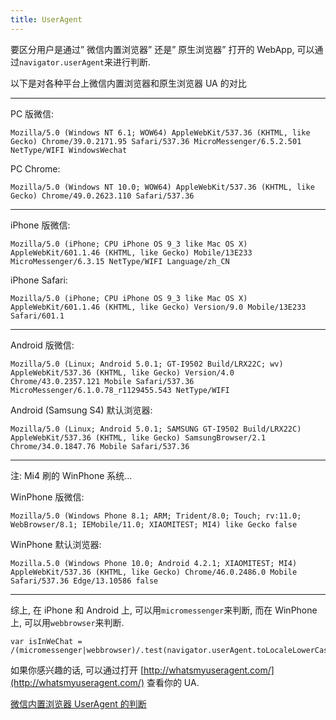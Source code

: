```yaml
---
title: UserAgent
---
```


要区分用户是通过” 微信内置浏览器” 还是” 原生浏览器” 打开的 WebApp, 可以通过`navigator.userAgent`来进行判断.

以下是对各种平台上微信内置浏览器和原生浏览器 UA 的对比

* * *

PC 版微信:

```
Mozilla/5.0 (Windows NT 6.1; WOW64) AppleWebKit/537.36 (KHTML, like Gecko) Chrome/39.0.2171.95 Safari/537.36 MicroMessenger/6.5.2.501 NetType/WIFI WindowsWechat
```

PC Chrome:

```
Mozilla/5.0 (Windows NT 10.0; WOW64) AppleWebKit/537.36 (KHTML, like Gecko) Chrome/49.0.2623.110 Safari/537.36
```

* * *

iPhone 版微信:

```
Mozilla/5.0 (iPhone; CPU iPhone OS 9_3 like Mac OS X) AppleWebKit/601.1.46 (KHTML, like Gecko) Mobile/13E233 MicroMessenger/6.3.15 NetType/WIFI Language/zh_CN
```

iPhone Safari:

```
Mozilla/5.0 (iPhone; CPU iPhone OS 9_3 like Mac OS X) AppleWebKit/601.1.46 (KHTML, like Gecko) Version/9.0 Mobile/13E233 Safari/601.1
```

* * *

Android 版微信:

```
Mozilla/5.0 (Linux; Android 5.0.1; GT-I9502 Build/LRX22C; wv) AppleWebKit/537.36 (KHTML, like Gecko) Version/4.0 Chrome/43.0.2357.121 Mobile Safari/537.36 MicroMessenger/6.1.0.78_r1129455.543 NetType/WIFI
```

Android (Samsung S4) 默认浏览器:

```
Mozilla/5.0 (Linux; Android 5.0.1; SAMSUNG GT-I9502 Build/LRX22C) AppleWebKit/537.36 (KHTML, like Gecko) SamsungBrowser/2.1 Chrome/34.0.1847.76 Mobile Safari/537.36
```

* * *

注: Mi4 刷的 WinPhone 系统…

WinPhone 版微信:

```
Mozilla/5.0 (Windows Phone 8.1; ARM; Trident/8.0; Touch; rv:11.0; WebBrowser/8.1; IEMobile/11.0; XIAOMITEST; MI4) like Gecko false
```

WinPhone 默认浏览器:

```
Mozilla.5.0 (Windows Phone 10.0; Android 4.2.1; XIAOMITEST; MI4) AppleWebKit/537.36 (KHTML, like Gecko) Chrome/46.0.2486.0 Mobile Safari/537.36 Edge/13.10586 false
```

* * *

综上, 在 iPhone 和 Android 上, 可以用`micromessenger`来判断, 而在 WinPhone 上, 可以用`webbrowser`来判断.

```
var isInWeChat = /(micromessenger|webbrowser)/.test(navigator.userAgent.toLocaleLowerCase());
```

如果你感兴趣的话, 可以通过打开 [http://whatsmyuseragent.com/](http://whatsmyuseragent.com/) 查看你的 UA.

[微信内置浏览器 UserAgent 的判断](https://dearb.me/archive/2013-10-30/weixin-browser-user-agent/)